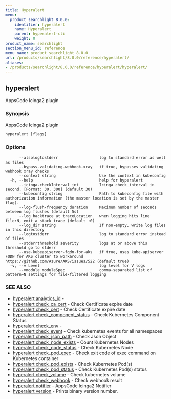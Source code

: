 ```yaml
---
title: Hyperalert
menu:
  product_searchlight_8.0.0:
    identifier: hyperalert
    name: Hyperalert
    parent: hyperalert-cli
    weight: 0
product_name: searchlight
section_menu_id: reference
menu_name: product_searchlight_8.0.0
url: /products/searchlight/8.0.0/reference/hyperalert/
aliases:
- /products/searchlight/8.0.0/reference/hyperalert/hyperalert/
---
```


## hyperalert

AppsCode Icinga2 plugin

### Synopsis

AppsCode Icinga2 plugin

```
hyperalert [flags]
```

### Options

```
      --alsologtostderr                  log to standard error as well as files
      --bypass-validating-webhook-xray   if true, bypasses validating webhook xray checks
      --context string                   Use the context in kubeconfig
  -h, --help                             help for hyperalert
      --icinga.checkInterval int         Icinga check_interval in second. [Format: 30, 300] (default 30)
      --kubeconfig string                Path to kubeconfig file with authorization information (the master location is set by the master flag).
      --log-flush-frequency duration     Maximum number of seconds between log flushes (default 5s)
      --log_backtrace_at traceLocation   when logging hits line file:N, emit a stack trace (default :0)
      --log_dir string                   If non-empty, write log files in this directory
      --logtostderr                      log to standard error instead of files
      --stderrthreshold severity         logs at or above this threshold go to stderr
      --use-kubeapiserver-fqdn-for-aks   if true, uses kube-apiserver FQDN for AKS cluster to workaround https://github.com/Azure/AKS/issues/522 (default true)
  -v, --v Level                          log level for V logs
      --vmodule moduleSpec               comma-separated list of pattern=N settings for file-filtered logging
```

### SEE ALSO

* [hyperalert analytics_id](/products/searchlight/8.0.0/reference/hyperalert/hyperalert_analytics_id)	 - 
* [hyperalert check_ca_cert](/products/searchlight/8.0.0/reference/hyperalert/hyperalert_check_ca_cert)	 - Check Certificate expire date
* [hyperalert check_cert](/products/searchlight/8.0.0/reference/hyperalert/hyperalert_check_cert)	 - Check Certificate expire date
* [hyperalert check_component_status](/products/searchlight/8.0.0/reference/hyperalert/hyperalert_check_component_status)	 - Check Kubernetes Component Status
* [hyperalert check_env](/products/searchlight/8.0.0/reference/hyperalert/hyperalert_check_env)	 - 
* [hyperalert check_event](/products/searchlight/8.0.0/reference/hyperalert/hyperalert_check_event)	 - Check kubernetes events for all namespaces
* [hyperalert check_json_path](/products/searchlight/8.0.0/reference/hyperalert/hyperalert_check_json_path)	 - Check Json Object
* [hyperalert check_node_exists](/products/searchlight/8.0.0/reference/hyperalert/hyperalert_check_node_exists)	 - Count Kubernetes Nodes
* [hyperalert check_node_status](/products/searchlight/8.0.0/reference/hyperalert/hyperalert_check_node_status)	 - Check Kubernetes Node
* [hyperalert check_pod_exec](/products/searchlight/8.0.0/reference/hyperalert/hyperalert_check_pod_exec)	 - Check exit code of exec command on Kubernetes container
* [hyperalert check_pod_exists](/products/searchlight/8.0.0/reference/hyperalert/hyperalert_check_pod_exists)	 - Check Kubernetes Pod(s)
* [hyperalert check_pod_status](/products/searchlight/8.0.0/reference/hyperalert/hyperalert_check_pod_status)	 - Check Kubernetes Pod(s) status
* [hyperalert check_volume](/products/searchlight/8.0.0/reference/hyperalert/hyperalert_check_volume)	 - Check kubernetes volume
* [hyperalert check_webhook](/products/searchlight/8.0.0/reference/hyperalert/hyperalert_check_webhook)	 - Check webhook result
* [hyperalert notifier](/products/searchlight/8.0.0/reference/hyperalert/hyperalert_notifier)	 - AppsCode Icinga2 Notifier
* [hyperalert version](/products/searchlight/8.0.0/reference/hyperalert/hyperalert_version)	 - Prints binary version number.


